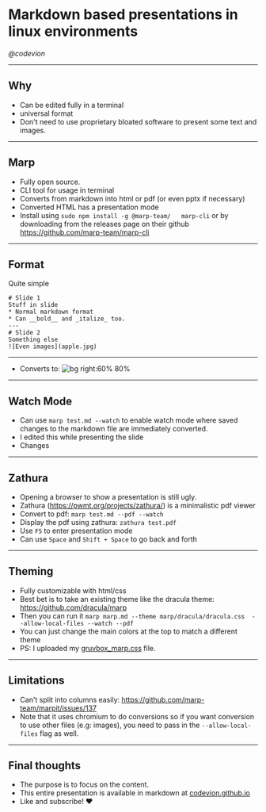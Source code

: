 # Markdown based presentations in linux environments

_@codevion_

---

## Why
* Can be edited fully in a terminal
* universal format
* Don't need to use proprietary bloated software to present some text and images.

---

## Marp
* Fully open source.
* CLI tool for usage in terminal
* Converts from markdown into html or pdf (or even pptx if necessary)
* Converted HTML has a presentation mode
* Install using `sudo npm install -g @marp-team/   marp-cli` or by downloading from the releases page on their github https://github.com/marp-team/marp-cli

---
## Format
Quite simple
```
# Slide 1
Stuff in slide
* Normal markdown format
* Can __bold__ and _italize_ too.
---
# Slide 2
Something else
![Even images](apple.jpg)
```
---
* Converts to:
![bg right:60% 80%](blah.png)
---
## Watch Mode
* Can use `marp test.md --watch` to enable watch mode where saved changes to the markdown file are immediately converted.
* I edited this while presenting the slide
* Changes

---
## Zathura
* Opening a browser to show a presentation is still ugly.
* Zathura (https://pwmt.org/projects/zathura/) is a minimalistic pdf viewer
* Convert to pdf: `marp test.md --pdf --watch`
* Display the pdf using zathura: `zathura test.pdf`
* Use `F5` to enter presentation mode
* Can use `Space` and `Shift + Space` to go back and forth

---
## Theming
* Fully customizable with html/css
* Best bet is to take an existing theme like the dracula theme: https://github.com/dracula/marp
* Then you can run it `marp marp.md --theme marp/dracula/dracula.css  --allow-local-files --watch --pdf`
* You can just change the main colors at the top to match a different theme
* PS: I uploaded my [gruvbox_marp.css](gruvbox_marp.css) file.

---
## Limitations
* Can't split into columns easily: https://github.com/marp-team/marpit/issues/137
* Note that it uses chromium to do conversions so if you want conversion to use other files (e.g: images), you need to pass in the `--allow-local-files` flag as well.

---
## Final thoughts
* The purpose is to focus on the content.
* This entire presentation is available in markdown at [codevion.github.io]()
* Like and subscribe! :heart:
